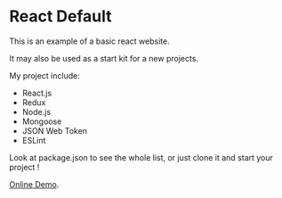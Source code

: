 # React Default

This is an example of a basic react website.

It may also be used as a start kit for a new projects.

My project include:
- React.js
- Redux
- Node.js
- Mongoose
- JSON Web Token
- ESLint

Look at package.json to see the whole list, or just clone it and start your project !

[Online Demo](https://reactdefault.herokuapp.com/).